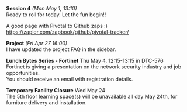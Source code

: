 **Session 4** *(Mon May 1, 13:10)*   
Ready to roll for today.
Let the fun begin!!

A good page with Pivotal to Github zaps :)  
https://zapier.com/zapbook/github/pivotal-tracker/

**Project** *(Fri Apr 27 16:00)*  
I have updated the project FAQ in the sidebar.

**Lunch Bytes Series - Fortinet** Thu May 4, 12:15-13:15 in DTC-576  
Fortinet is giving a presentation on the network security industry and job opportunities.  
You should receive an email with registration details.

**Temporary Facility Closure** Wed May 24  
The 5th floor learning space(s) will be unavailable all day May 24th, for furniture delivery and installation.
